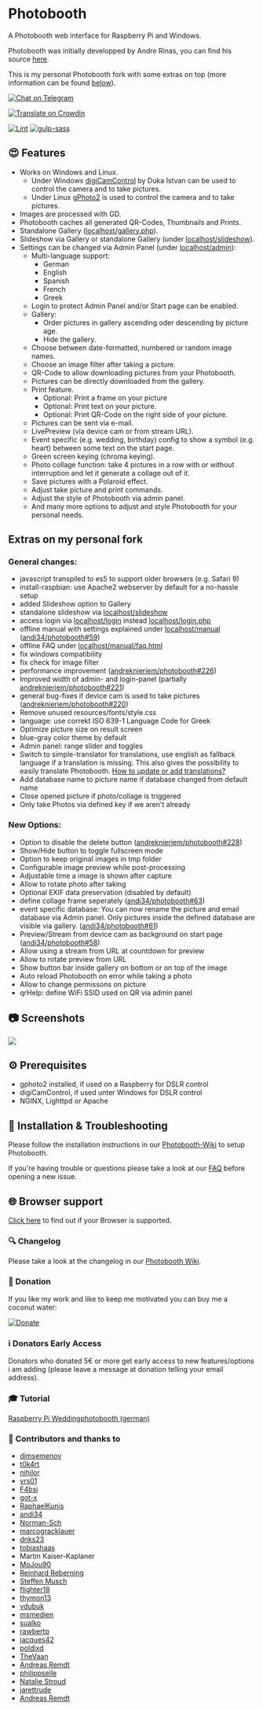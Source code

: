 # Photobooth

A Photobooth web interface for Raspberry Pi and Windows.

Photobooth was initially developped by Andre Rinas, you can find his source [here](https://github.com/andreknieriem/photobooth).

This is my personal Photobooth fork with some extras on top (more information can be found [below](https://github.com/andi34/photobooth#extras-on-my-personal-fork)).

[![Chat on Telegram](https://img.shields.io/badge/Chat%20on-Telegram-blue.svg)](https://t.me/PhotoboothGroup)  

[![Translate on Crowdin](https://img.shields.io/badge/Traslate%20on-Crowdin-green.svg)](https://crowdin.com/project/photobooth)  

[![Lint](https://github.com/andi34/photobooth/workflows/Lint/badge.svg?branch=stable2)](https://github.com/andi34/photobooth/actions?query=branch%3Astable2+workflow%3ALint)
[![gulp-sass](https://github.com/andi34/photobooth/workflows/gulp-sass/badge.svg?branch=stable2)](https://github.com/andi34/photobooth/actions?query=branch%3Astable2+workflow%3Agulp-sass)

## :heart_eyes: Features

- Works on Windows and Linux.
  - Under Windows [digiCamControl](http://digicamcontrol.com/) by Duka Istvan
    can be used to control the camera and to take pictures.
  - Under Linux [gPhoto2](http://gphoto.org/) is used to control the camera and
    to take pictures.
- Images are processed with GD.
- Photobooth caches all generated QR-Codes, Thumbnails and Prints.
- Standalone Gallery ([localhost/gallery.php](http://localhost/gallery.php)).
- Slideshow via Gallery or standalone Gallery (under [localhost/slideshow](http://localhost/slideshow)).
- Settings can be changed via Admin Panel (under [localhost/admin](http://localhost/admin)):
  - Multi-language support:
    - German
    - English
    - Spanish
    - French
    - Greek
  - Login to protect Admin Panel and/or Start page can be enabled.
  - Gallery:
    - Order pictures in gallery ascending oder descending by picture age.
    - Hide the gallery.
  - Choose between date-formatted, numbered or random image names.
  - Choose an image filter after taking a picture.
  - QR-Code to allow downloading pictures from your Photobooth.
  - Pictures can be directly downloaded from the gallery.
  - Print feature.
    - Optional: Print a frame on your picture
    - Optional: Print text on your picture.
    - Optional: Print QR-Code on the right side of your picture.
  - Pictures can be sent via e-mail.
  - LivePreview (via device cam or from stream URL).
  - Event specific (e.g. wedding, birthday) config to show a symbol (e.g. heart)
    between some text on the start page.
  - Green screen keying (chroma keying).
  - Photo collage function: take 4 pictures in a row with or without
    interruption and let it generate a collage out of it.
  - Save pictures with a Polaroid effect.
  - Adjust take picture and print commands.
  - Adjust the style of Photobooth via admin panel.
  - And many more options to adjust and style Photobooth for your personal needs.

## Extras on my personal fork
### General changes:

  - javascript transpiled to es5 to support older browsers (e.g. Safari 9)
  - install-raspbian: use Apache2 webserver by default for a no-hassle setup
  - added Slideshow option to Gallery
  - standalone slideshow via [localhost/slideshow](http://localhost/slideshow)
  - access login via [localhost/login](http://localhost/login) instead [localhost/login.php](http://localhost/login.php)
  - offline manual with settings explained under [localhost/manual](http://localhost/manual) ([andi34/photobooth#59](https://github.com/andi34/photobooth/pull/59))
  - offline FAQ under [localhost/manual/faq.html](http://localhost/manual/faq.html)
  - fix windows compatibility
  - fix check for image filter
  - performance improvement ([andreknieriem/photobooth#226](https://github.com/andreknieriem/photobooth/pull/226))
  - Improved width of admin- and login-panel (partially [andreknieriem/photobooth#221](https://github.com/andreknieriem/photobooth/pull/221))
  - general bug-fixes if device cam is used to take pictures ([andreknieriem/photobooth#220](https://github.com/andreknieriem/photobooth/pull/220))
  - Remove unused resources/fonts/style.css
  - language: use correkt ISO 639-1 Language Code for Greek
  - Optimize picture size on result screen
  - blue-gray color theme by default
  - Admin panel: range slider and toggles
  - Switch to simple-translator for translations, use english as fallback language if a translation is missing. This also gives the possibility to easily translate Photobooth. [How to update or add translations?](https://github.com/andi34/photobooth/wiki/FAQ#how-to-update-or-add-translations)
  - Add database name to picture name if database changed from default name
  - Close opened picture if photo/collage is triggered
  - Only take Photos via defined key if we aren't already

### New Options:

  - Option to disable the delete button ([andreknieriem/photobooth#228](https://github.com/andreknieriem/photobooth/pull/228))
  - Show/Hide button to toggle fullscreen mode
  - Option to keep original images in tmp folder
  - Configurable image preview while post-processing
  - Adjustable time a image is shown after capture
  - Allow to rotate photo after taking
  - Optional EXIF data preservation (disabled by default)
  - define collage frame seperately ([andi34/photobooth#63](https://github.com/andi34/photobooth/pull/63))
  - event specific database: You can now rename the picture and email database via Admin panel. Only pictures inside the defined database are visible via gallery. ([andi34/photobooth#61](https://github.com/andi34/photobooth/pull/61))
  - Preview/Stream from device cam as background on start page ([andi34/photobooth#58](https://github.com/andi34/photobooth/pull/58))
  - Allow using a stream from URL at countdown for preview
  - Allow to rotate preview from URL
  - Show button bar inside gallery on bottom or on top of the image
  - Auto reload Photobooth on error while taking a photo
  - Allow to change permissons on picture
  - qrHelp: define WiFi SSID used on QR via admin panel

## :camera: Screenshots

![](https://raw.githubusercontent.com/wiki/andi34/photobooth/images/start.png)

## :gear: Prerequisites

- gphoto2 installed, if used on a Raspberry for DSLR control
- digiCamControl, if used unter Windows for DSLR control
- NGINX, Lighttpd or Apache

## :wrench: Installation & Troubleshooting

Please follow the installation instructions in our
[Photobooth-Wiki](https://github.com/andi34/photobooth/wiki) to setup
Photobooth.

If you're having trouble or questions please take a look at our
[FAQ](https://github.com/andi34/photobooth/wiki#faq---frequently-asked-questions)
before opening a new issue.

## :globe_with_meridians: Browser support

[Click here](https://github.com/andi34/photobooth/wiki#browser-support) to find out if your Browser is supported.

### :mag: Changelog

Please take a look at the changelog in our [Photobooth Wiki](https://github.com/andi34/photobooth/wiki/changelog).

### :tada: Donation

If you like my work and like to keep me motivated you can buy me a coconut water:

[![Donate](https://img.shields.io/badge/Donate-PayPal-green.svg)](https://www.paypal.me/andreasblaesius)

### :information_source: Donators Early Access

Donators who donated 5€ or more get early access to new features/options i am adding (please leave a message at donation telling your email address).

### :mortar_board: Tutorial

[Raspberry Pi Weddingphotobooth (german)](https://www.andrerinas.de/tutorials/raspberry-pi-einen-dslr-weddingphotobooth-erstellen.html)

### :clap: Contributors and thanks to

- [dimsemenov](https://github.com/dimsemenov/photoswipe)
- [t0k4rt](https://github.com/t0k4rt/phpqrcode)
- [nihilor](https://github.com/nihilor/photobooth)
- [vrs01](https://github.com/vrs01)
- [F4bsi](https://github.com/F4bsi)
- [got-x](https://github.com/got-x)
- [RaphaelKunis](https://github.com/RaphaelKunis)
- [andi34](https://github.com/andi34)
- [Norman-Sch](https://github.com/Norman-Sch)
- [marcogracklauer](https://github.com/marcogracklauer)
- [dnks23](https://github.com/dnks23)
- [tobiashaas](https://github.com/tobiashaas)
- Martin Kaiser-Kaplaner
- [MoJou90](https://github.com/MoJou90)
- [Reinhard Reberning](https://www.reinhard-rebernig.at/website/websites/fotokasterl)
- [Steffen Musch](https://github.com/Nie-Oh)
- [flighter18](https://github.com/flighter18)
- [thymon13](https://github.com/thymon13)
- [vdubuk](https://github.com/vdubuk)
- [msmedien](https://github.com/msmedien)
- [sualko](https://github.com/sualko)
- [rawbertp](https://github.com/rawbertp)
- [jacques42](https://github.com/jacques42)
- [poldixd](https://github.com/poldixd)
- [TheVaan](https://github.com/TheVaan)
- [Andreas Remdt](https://andreasremdt.com)
- [philippselle](https://github.com/philippselle)
- [Natalie Stroud](https://github.com/stroudn1)
- [jarettrude](https://github.com/jarettrude)
- [Andreas Remdt](https://github.com/andreasremdt)
